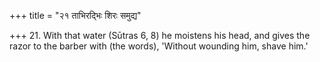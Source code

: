 +++
title = "२१ ताभिरद्भिः शिरः समुद्य"

+++
21. With that water (Sūtras 6, 8) he moistens his head, and gives the razor to the barber with (the words), 'Without wounding him, shave him.'

